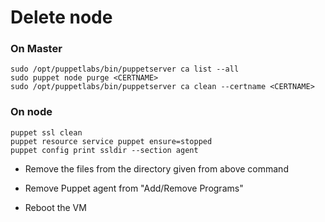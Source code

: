# Delete node

### On Master
```
sudo /opt/puppetlabs/bin/puppetserver ca list --all
sudo puppet node purge <CERTNAME>
sudo /opt/puppetlabs/bin/puppetserver ca clean --certname <CERTNAME>
```

### On node
```
puppet ssl clean
puppet resource service puppet ensure=stopped
puppet config print ssldir --section agent
```

- Remove the files from the directory given from above command

- Remove Puppet agent from "Add/Remove Programs"


- Reboot the VM